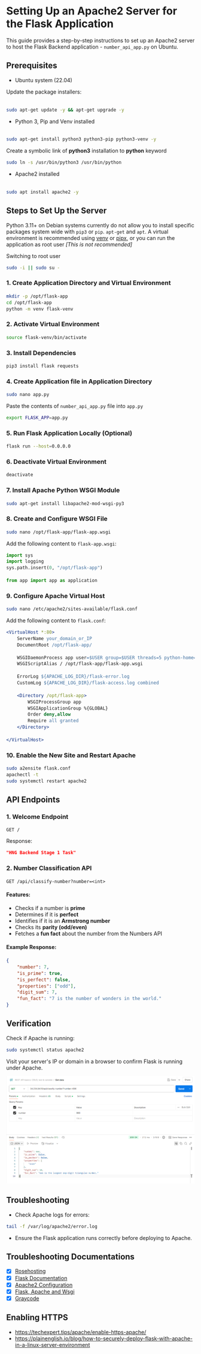 # Setting Up an Apache2 Server for the Flask Application

This guide provides a step-by-step instructions to set up an Apache2 server to host the Flask Backend application - `number_api_app.py`  on Ubuntu.

## Prerequisites
- Ubuntu system (22.04) 

Update the package installers:
```sh

sudo apt-get update -y && apt-get upgrade -y
```
- Python 3, Pip and Venv installed
```sh

sudo apt-get install python3 python3-pip python3-venv -y
```
Create a symbolic link of **python3** installation to **python** keyword

```sh
sudo ln -s /usr/bin/python3 /usr/bin/python
```

- Apache2 installed
```sh

sudo apt install apache2 -y
```

## Steps to Set Up the Server

Python 3.11+ on Debian systems currently do not allow you to install specific packages system wide with `pip3` or `pip`.
`apt-get` and `apt`. A virtual environment is recommended using [venv](https://virtualenv.pypa.io/en/latest/user_guide.html) or  [pipx](https://pipx.pypa.io/latest/installation/), or you can run the application as root user *[This is not recommended]*

Switching to root user
```sh
sudo -i || sudo su -
```
### 1. Create Application Directory and Virtual Environment 
```sh
mkdir -p /opt/flask-app
cd /opt/flask-app
python -m venv flask-venv
```

### 2. Activate Virtual Environment
```sh
source flask-venv/bin/activate
```

### 3. Install Dependencies
```sh
pip3 install flask requests
```

### 4. Create Application file in Application Directory

```sh
sudo nano app.py
```
Paste the contents of `number_api_app.py` file into `app.py`


```sh
export FLASK_APP=app.py
```
### 5. Run Flask Application Locally (Optional)
```sh
flask run --host=0.0.0.0
```

### 6. Deactivate Virtual Environment
```sh
deactivate
```

### 7. Install Apache Python WSGI Module
```sh
sudo apt-get install libapache2-mod-wsgi-py3
```

### 8. Create and Configure WSGI File
```sh
sudo nano /opt/flask-app/flask-app.wsgi
```
Add the following content to `flask-app.wsgi`:
```python
import sys
import logging
sys.path.insert(0, "/opt/flask-app")

from app import app as application
```

### 9. Configure Apache Virtual Host
```sh
sudo nano /etc/apache2/sites-available/flask.conf
```
Add the following content to `flask.conf`:
```apache
<VirtualHost *:80>
    ServerName your_domain_or_IP
    DocumentRoot /opt/flask-app/

    WSGIDaemonProcess app user=$USER group=$USER threads=5 python-home=/opt/flask-app/flask-venv
    WSGIScriptAlias / /opt/flask-app/flask-app.wsgi

    ErrorLog ${APACHE_LOG_DIR}/flask-error.log
    CustomLog ${APACHE_LOG_DIR}/flask-access.log combined
    
    <Directory /opt/flask-app>
        WSGIProcessGroup app
        WSGIApplicationGroup %{GLOBAL}
        Order deny,allow
        Require all granted
    </Directory>

</VirtualHost>
```

### 10. Enable the New Site and Restart Apache
```sh
sudo a2ensite flask.conf
apachectl -t
sudo systemctl restart apache2
```

## API Endpoints

### 1. Welcome Endpoint
```http
GET /
```
Response:
```json
"HNG Backend Stage 1 Task"
```

### 2. Number Classification API
```http
GET /api/classify-number?number=<int>
```
#### Features:
- Checks if a number is **prime**
- Determines if it is **perfect**
- Identifies if it is an **Armstrong number**
- Checks its **parity (odd/even)**
- Fetches a **fun fact** about the number from the Numbers API

#### Example Response:
```json
{
    "number": 7,
    "is_prime": true,
    "is_perfect": false,
    "properties": ["odd"],
    "digit_sum": 7,
    "fun_fact": "7 is the number of wonders in the world."
}
```

## Verification
Check if Apache is running:
```sh
sudo systemctl status apache2
```

Visit your server's IP or domain in a browser to confirm Flask is running under Apache.

![Application_Endpoint_Test](/Screenshot.png)

## Troubleshooting
- Check Apache logs for errors:
```sh
tail -f /var/log/apache2/error.log
```
- Ensure the Flask application runs correctly before deploying to Apache.

## Troubleshooting Documentations
- [X] [Rosehosting](https://www.rosehosting.com/blog/how-to-install-flask-on-ubuntu-22-04-with-apache-and-wsgi/)
- [X] [Flask Documentation](https://flask.palletsprojects.com/en/stable/deploying/mod_wsgi/)
- [x] [Apache2 Configuration](https://blog.geekinstitute.org/2024/11/apache2-virtual-host-configuration.html#7-ssltls-configuration)
- [X] [Flask, Apache and Wsgi](https://www.thegeeksearch.com/setup-flask-with-apache-and-wsgi/)
- [X] [Graycode](https://graycode.ie/blog/deploy-python-flask-app-on-apache2-with-mod-wsgi/)

## Enabling HTTPS
- <https://techexpert.tips/apache/enable-https-apache/>
- <https://plainenglish.io/blog/how-to-securely-deploy-flask-with-apache-in-a-linux-server-environment>


